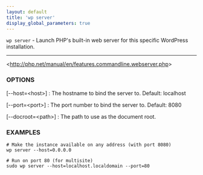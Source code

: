 ```yaml
---
layout: default
title: 'wp server'
display_global_parameters: true
---
```


`wp server` - Launch PHP's built-in web server for this specific WordPress installation.

<hr />

&lt;http://php.net/manual/en/features.commandline.webserver.php&gt;

### OPTIONS

[\--host=&lt;host&gt;]
: The hostname to bind the server to. Default: localhost

[\--port=&lt;port&gt;]
: The port number to bind the server to. Default: 8080

[\--docroot=&lt;path&gt;]
: The path to use as the document root.

### EXAMPLES

    # Make the instance available on any address (with port 8080)
    wp server --host=0.0.0.0

    # Run on port 80 (for multisite)
    sudo wp server --host=localhost.localdomain --port=80



